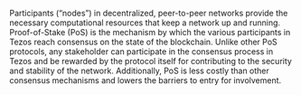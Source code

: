 Participants (“nodes”) in decentralized, peer-to-peer networks provide the necessary computational resources that keep a network up and running. Proof-of-Stake (PoS) is the mechanism by which the various participants in Tezos reach consensus on the state of the blockchain. Unlike other PoS protocols, any stakeholder can participate in the consensus process in Tezos and be rewarded by the protocol itself for contributing to the security and stability of the network. Additionally, PoS is less costly than other consensus mechanisms and lowers the barriers to entry for involvement.